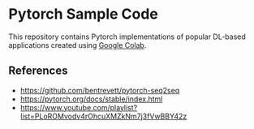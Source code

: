 
# Pytorch Sample Code

This repository contains Pytorch implementations of popular DL-based applications created using [Google Colab](https://colab.research.google.com/).

## References

* https://github.com/bentrevett/pytorch-seq2seq
* https://pytorch.org/docs/stable/index.html
* https://www.youtube.com/playlist?list=PLoROMvodv4rOhcuXMZkNm7j3fVwBBY42z
